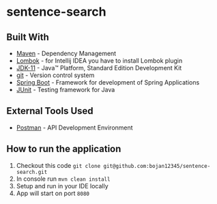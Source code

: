 # sentence-search
## Built With
 - [Maven](https://maven.apache.org/) - Dependency Management
 - [Lombok](https://projectlombok.org/) - for Intellij IDEA you have to install Lombok plugin
 - [JDK-11](https://www.oracle.com/java/technologies/javase-jdk8-downloads.html) - Java™ Platform, Standard Edition Development Kit
 - [git](https://git-scm.com/) - Version control system
 - [Spring Boot](https://spring.io/projects/spring-boot) - Framework for development of Spring Applications
 - [JUnit](https://junit.org/junit5/) - Testing framework for Java

## External Tools Used
 - [Postman](https://www.postman.com/) - API Development Environment

## How to run the application
1. Checkout this code `git clone git@github.com:bojan12345/sentence-search.git`
2. In console run `mvn clean install`
3. Setup and run in your IDE locally
4. App will start on port `8080`
